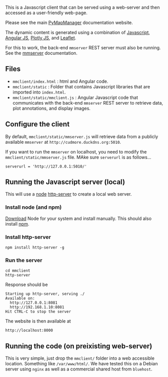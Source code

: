 This is a Javascript client that can be served using a web-server and then accessed as a user-friendly web-page.

Please see the main [PyMapManager](http://blog.cudmore.io/PyMapManager) documentation website.

The dynamic content is generated using a combination of [Javascript](https://www.javascript.com/), [Angular JS](https://angularjs.org/), [Plotly JS](https://plot.ly/javascript/), and [Leaflet](http://leafletjs.com).

For this to work, the back-end `mmserver` REST server must also be running. See the [mmserver](https://github.com/cudmore/PyMapManager/tree/master/mmserver) documentation.

## Files

- `mmclient/index.html` : html and Angular code.
- `mmclient/static` : Folder that contains Javascript libraries that are imported into `index.html`.
- `mmclient/static/mmclient.js` : Angular Javascript code that communicates with the back-end `mmserver` REST server to retrieve data, plot annotations, and display images.


## Configure the client

By default, `mmclient/static/mmserver.js` will retrieve data from a publicly available `mmserver` at `http://cudmore.duckdns.org:5010`.

If you want to run the `mmserver` on localhost, you need to modify the `mmclient/static/mmserver.js` file. MAke sure `serverurl` is as follows...

```
serverurl = 'http://127.0.0.1:5010/'
```

## Running the Javascript server (local)

This will use a [node](https://nodejs.org/) [http-server](https://www.npmjs.com/package/http-server) to create a local web server.

### Install node (and npm)

[Download](https://nodejs.org/en/download/) Node for your system and install manually. This should also install [npm](https://www.npmjs.com/).

### Install http-server

```
npm install http-server -g
```

### Run the server

```
cd mmclient
http-server
```

Response should be

```
Starting up http-server, serving ./
Available on:
  http://127.0.0.1:8081
  http://192.168.1.10:8081
Hit CTRL-C to stop the server
```

The website is then available at

	http://localhost:8000	

## Running the code (on preixisting web-server)

This is very simple, just drop the `mmclient/` folder into a web accessible location. Something like `/var/www/html/`. We have tested this on a Debian server using `nginx` as well as a commercial shared host from `bluehost`.

